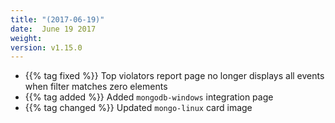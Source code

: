 ```yaml
---
title: "(2017-06-19)"
date:  June 19 2017
weight:
version: v1.15.0
---
```


- {{% tag fixed %}} Top violators report page no longer displays all events when filter matches zero elements
- {{% tag added %}} Added `mongodb-windows` integration page
- {{% tag changed %}} Updated `mongo-linux` card image

